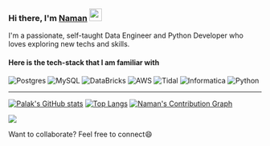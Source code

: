 ### Hi there, I'm [Naman](https://www.linkedin.com/in/GuptaNaman1998/) <img src="https://media.giphy.com/media/hvRJCLFzcasrR4ia7z/giphy.gif" width="25px">
I'm a passionate, self-taught Data Engineer and Python Developer who loves exploring new techs and skills.
#### Here is the tech-stack that I am familiar with
![Postgres](https://img.shields.io/badge/php-%23777BB4.svg?style=for-the-badge&logo=php&logoColor=white) 
![MySQL](https://img.shields.io/badge/mysql-%2300f.svg?style=for-the-badge&logo=mysql&logoColor=white) 
![DataBricks](https://img.shields.io/badge/databricks-%2300f.svg?style=for-the-badge&logo=databricks&logoColor=white) 
![AWS](https://img.shields.io/badge/aws-%2300f.svg?style=for-the-badge&logo=aws&logoColor=white) 
![Tidal](https://img.shields.io/badge/tidal-%2300f.svg?style=for-the-badge&logo=tidal&logoColor=white) 
![Informatica](https://img.shields.io/badge/informatica-%2300f.svg?style=for-the-badge&logo=informatica&logoColor=white) 
<img alt="Python" src="https://img.shields.io/badge/python-%2314354C.svg?style=for-the-badge&logo=python&logoColor=white"/>
<hr>

[![Palak's GitHub stats](https://github-readme-stats.vercel.app/api?username=GuptaNaman1998&count_private=true&show_icons=true&theme=radical)](https://www.linkedin.com/in/naman-gupta-275b41170/)
[![Top Langs](https://github-readme-stats.vercel.app/api/top-langs/?username=GuptaNaman1998&layout=compact&theme=radical)](https://www.linkedin.com/in/naman-gupta-275b41170/)
[![Naman's Contribution Graph](https://activity-graph.herokuapp.com/graph?username=GuptaNaman1998&theme=redical)](https://github.com/GuptaNaman1998/github-readme-activity-graph)

![](https://komarev.com/ghpvc/?username=GuptaNaman1998&style=plastic&color=brightgreen)


Want to collaborate? Feel free to connect😄
